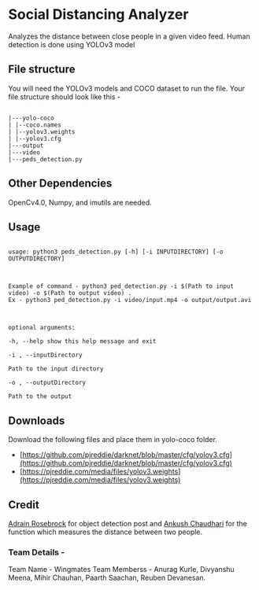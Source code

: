 
# Social Distancing Analyzer

  

Analyzes the distance between close people in a given video feed. Human detection is done using YOLOv3 model

  

## File structure

  

You will need the YOLOv3 models and COCO dataset to run the file. Your file structure should look like this -

  

```tree

|---yolo-coco
| |--coco.names
| |--yolov3.weights
| |--yolov3.cfg
|---output
|---video
|---peds_detection.py

```

## Other Dependencies

  

OpenCv4.0, Numpy, and imutils are needed.

  

## Usage

  

```

usage: python3 peds_detection.py [-h] [-i INPUTDIRECTORY] [-o OUTPUTDIRECTORY]

  

Example of command - python3 ped_detection.py -i $(Path to input video) -o $(Path to output video) . 
Ex - python3 ped_detection.py -i video/input.mp4 -o output/output.avi

  

optional arguments:

-h, --help show this help message and exit

-i , --inputDirectory 

Path to the input directory

-o , --outputDirectory

Path to the output

```

## Downloads

Download the following files and place them in yolo-coco folder.

 - [https://github.com/pjreddie/darknet/blob/master/cfg/yolov3.cfg](https://github.com/pjreddie/darknet/blob/master/cfg/yolov3.cfg)
 - [https://pjreddie.com/media/files/yolov3.weights](https://pjreddie.com/media/files/yolov3.weights)

  

## Credit

[Adrain Rosebrock](https://www.pyimagesearch.com/2018/11/12/yolo-object-detection-with-opencv/) for object detection post and [Ankush Chaudhari](https://www.linkedin.com/in/ankush-chaudhari/) for the function which measures the distance between two people.

### Team Details -

Team Name - Wingmates
Team Memberss - Anurag Kurle, Divyanshu Meena, Mihir Chauhan, Paarth Saachan, Reuben Devanesan.